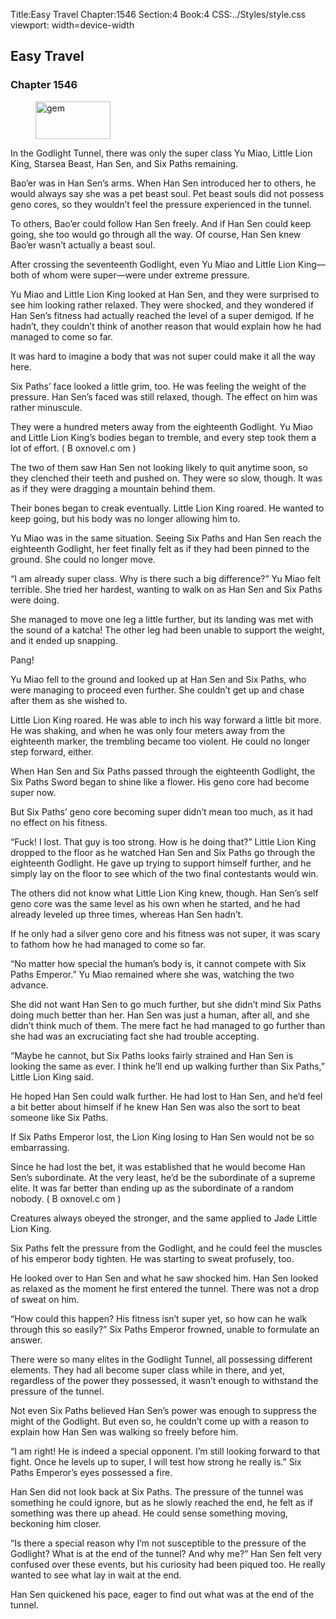 Title:Easy Travel 
Chapter:1546 
Section:4 
Book:4 
CSS:../Styles/style.css 
viewport: width=device-width
  
## Easy Travel
### Chapter 1546
  
<figure>
	<img src="../Images/gem.gif" alt="gem" id="gem" width="120" height="60" />
</figure>
  

  
In the Godlight Tunnel, there was only the super class Yu Miao, Little Lion King, Starsea Beast, Han Sen, and Six Paths remaining.

Bao’er was in Han Sen’s arms. When Han Sen introduced her to others, he would always say she was a pet beast soul. Pet beast souls did not possess geno cores, so they wouldn’t feel the pressure experienced in the tunnel.

To others, Bao’er could follow Han Sen freely. And if Han Sen could keep going, she too would go through all the way. Of course, Han Sen knew Bao’er wasn’t actually a beast soul.

After crossing the seventeenth Godlight, even Yu Miao and Little Lion King—both of whom were super—were under extreme pressure.

Yu Miao and Little Lion King looked at Han Sen, and they were surprised to see him looking rather relaxed. They were shocked, and they wondered if Han Sen’s fitness had actually reached the level of a super demigod. If he hadn’t, they couldn’t think of another reason that would explain how he had managed to come so far.

It was hard to imagine a body that was not super could make it all the way here.

Six Paths’ face looked a little grim, too. He was feeling the weight of the pressure. Han Sen’s faced was still relaxed, though. The effect on him was rather minuscule.

They were a hundred meters away from the eighteenth Godlight. Yu Miao and Little Lion King’s bodies began to tremble, and every step took them a lot of effort. ( B oxnovel.c om )

The two of them saw Han Sen not looking likely to quit anytime soon, so they clenched their teeth and pushed on. They were so slow, though. It was as if they were dragging a mountain behind them.

Their bones began to creak eventually. Little Lion King roared. He wanted to keep going, but his body was no longer allowing him to.

Yu Miao was in the same situation. Seeing Six Paths and Han Sen reach the eighteenth Godlight, her feet finally felt as if they had been pinned to the ground. She could no longer move.

“I am already super class. Why is there such a big difference?” Yu Miao felt terrible. She tried her hardest, wanting to walk on as Han Sen and Six Paths were doing.

She managed to move one leg a little further, but its landing was met with the sound of a katcha! The other leg had been unable to support the weight, and it ended up snapping.

Pang!

Yu Miao fell to the ground and looked up at Han Sen and Six Paths, who were managing to proceed even further. She couldn’t get up and chase after them as she wished to.

Little Lion King roared. He was able to inch his way forward a little bit more. He was shaking, and when he was only four meters away from the eighteenth marker, the trembling became too violent. He could no longer step forward, either.

When Han Sen and Six Paths passed through the eighteenth Godlight, the Six Paths Sword began to shine like a flower. His geno core had become super now.

But Six Paths’ geno core becoming super didn’t mean too much, as it had no effect on his fitness.

“Fuck! I lost. That guy is too strong. How is he doing that?” Little Lion King dropped to the floor as he watched Han Sen and Six Paths go through the eighteenth Godlight. He gave up trying to support himself further, and he simply lay on the floor to see which of the two final contestants would win.

The others did not know what Little Lion King knew, though. Han Sen’s self geno core was the same level as his own when he started, and he had already leveled up three times, whereas Han Sen hadn’t.

If he only had a silver geno core and his fitness was not super, it was scary to fathom how he had managed to come so far.

“No matter how special the human’s body is, it cannot compete with Six Paths Emperor.” Yu Miao remained where she was, watching the two advance.

She did not want Han Sen to go much further, but she didn’t mind Six Paths doing much better than her. Han Sen was just a human, after all, and she didn’t think much of them. The mere fact he had managed to go further than she had was an excruciating fact she had trouble accepting.

“Maybe he cannot, but Six Paths looks fairly strained and Han Sen is looking the same as ever. I think he’ll end up walking further than Six Paths,” Little Lion King said.

He hoped Han Sen could walk further. He had lost to Han Sen, and he’d feel a bit better about himself if he knew Han Sen was also the sort to beat someone like Six Paths.

If Six Paths Emperor lost, the Lion King losing to Han Sen would not be so embarrassing.

Since he had lost the bet, it was established that he would become Han Sen’s subordinate. At the very least, he’d be the subordinate of a supreme elite. It was far better than ending up as the subordinate of a random nobody. ( B oxnovel.c om )

Creatures always obeyed the stronger, and the same applied to Jade Little Lion King.

Six Paths felt the pressure from the Godlight, and he could feel the muscles of his emperor body tighten. He was starting to sweat profusely, too.

He looked over to Han Sen and what he saw shocked him. Han Sen looked as relaxed as the moment he first entered the tunnel. There was not a drop of sweat on him.

“How could this happen? His fitness isn’t super yet, so how can he walk through this so easily?” Six Paths Emperor frowned, unable to formulate an answer.

There were so many elites in the Godlight Tunnel, all possessing different elements. They had all become super class while in there, and yet, regardless of the power they possessed, it wasn’t enough to withstand the pressure of the tunnel.

Not even Six Paths believed Han Sen’s power was enough to suppress the might of the Godlight. But even so, he couldn’t come up with a reason to explain how Han Sen was walking so freely before him.

“I am right! He is indeed a special opponent. I’m still looking forward to that fight. Once he levels up to super, I will test how strong he really is.” Six Paths Emperor’s eyes possessed a fire.

Han Sen did not look back at Six Paths. The pressure of the tunnel was something he could ignore, but as he slowly reached the end, he felt as if something was there up ahead. He could sense something moving, beckoning him closer.

“Is there a special reason why I’m not susceptible to the pressure of the Godlight? What is at the end of the tunnel? And why me?” Han Sen felt very confused over these events, but his curiosity had been piqued too. He really wanted to see what lay in wait at the end.

Han Sen quickened his pace, eager to find out what was at the end of the tunnel.